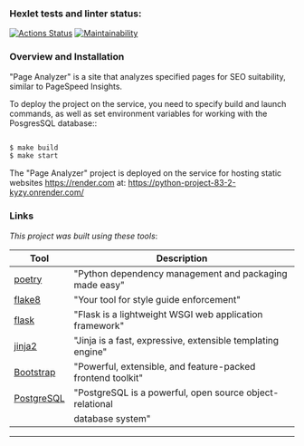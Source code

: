 ### Hexlet tests and linter status:
[![Actions Status](https://github.com/RustSaf/python-project-83/actions/workflows/hexlet-check.yml/badge.svg)](https://github.com/RustSaf/python-project-83/actions)
[![Maintainability](https://api.codeclimate.com/v1/badges/c4e34d585a5bb5908b82/maintainability)](https://codeclimate.com/github/RustSaf/python-project-83/maintainability)

### Overview and Installation

"Page Analyzer" is a site that analyzes specified pages for SEO suitability, similar to PageSpeed ​​Insights.

To deploy the project on the service, you need to specify build and launch commands, as well as set environment variables for working with the PosgresSQL database::

```python

$ make build
$ make start

```

The "Page Analyzer" project is deployed on the service for hosting static websites https://render.com at:
https://python-project-83-2-kyzy.onrender.com/


### Links

_This project was built using these tools_:

| Tool                                                                   | Description                                                    |
|------------------------------------------------------------------------|----------------------------------------------------------------|
| [poetry](https://python-poetry.org/)                                   | "Python dependency management and packaging made easy"         |
| [flake8](https://flake8.pycqa.org/)                                    | "Your tool for style guide enforcement"                        |
| [flask](flask.palletsprojects.com/)                                    | "Flask is a lightweight WSGI web application framework"        |
| [jinja2](https://jinja.palletsprojects.com/)                           | "Jinja is a fast, expressive, extensible templating engine"    |
| [Bootstrap](https://getbootstrap.com/)                                 | "Powerful, extensible, and feature-packed frontend toolkit"    |
| [PostgreSQL](https://www.postgresql.org/)                              | "PostgreSQL is a powerful, open source object-relational       |
|                                                                        |  database system"                                              |
---